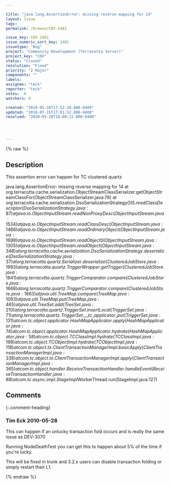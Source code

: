```yaml
---

title: "java.lang.AssertionError: missing reverse mapping for 14"
layout: issue
tags: 
permalink: /browse/CDV-1481

issue_key: CDV-1481
issue_numeric_sort_key: 1481
issuetype: "Bug"
project: "Community Development (Terracotta Server)"
project_key: "CDV"
status: "Closed"
resolution: "Fixed"
priority: "2 Major"
components: ""
labels: 
assignee: "teck"
reporter: "teck"
votes:  0
watchers: 0

created: "2010-05-28T17:52:38.000-0400"
updated: "2010-07-15T17:01:52.000-0400"
resolved: "2010-05-28T18:00:22.000-0400"




---
```


{% raw %}

## Description

<div markdown="1" class="description">

This assertion error can happen for TC clustered quartz

java.lang.AssertionError: missing reverse mapping for 14
at org.terracotta.cache.serialization.ObjectStreamClassSerializer.getObjectStreamClassFor(ObjectStreamClassSerializer.java:78)
at org.terracotta.cache.serialization.DsoSerializationStrategy$OIS.readClassDescriptor(DsoSerializationStrategy.java:87)
at java.io.ObjectInputStream.readNonProxyDesc(ObjectInputStream.java:1534)
at java.io.ObjectInputStream.readClassDesc(ObjectInputStream.java:1466)
at java.io.ObjectInputStream.readOrdinaryObject(ObjectInputStream.java:1699)
at java.io.ObjectInputStream.readObject0(ObjectInputStream.java:1305)
at java.io.ObjectInputStream.readObject(ObjectInputStream.java:348)
at org.terracotta.cache.serialization.DsoSerializationStrategy.deserialize(DsoSerializationStrategy.java:37)
at org.terracotta.quartz.Serializer.deserialize(ClusteredJobStore.java:1993)
at org.terracotta.quartz.TriggerWrapper.getTrigger(ClusteredJobStore.java:1841)
at org.terracotta.quartz.TriggerComparator.compare(ClusteredJobStore.java:1668)
at org.terracotta.quartz.TriggerComparator.compare(ClusteredJobStore.java:1663)
at java.util.TreeMap.compare(TreeMap.java:1093)
at java.util.TreeMap.put(TreeMap.java:465)
at java.util.TreeSet.add(TreeSet.java:210)
at org.terracotta.quartz.TriggerSet.insertLocal(TriggerSet.java:71)
at org.terracotta.quartz.TriggerSet.\_\_tc\_applicator\_put(TriggerSet.java:131)
at com.tc.object.applicator.HashMapApplicator.apply(HashMapApplicator.java:74)
at com.tc.object.applicator.HashMapApplicator.hydrate(HashMapApplicator.java:58)
at com.tc.object.TCClassImpl.hydrate(TCClassImpl.java:198)
at com.tc.object.TCObjectImpl.hydrate(TCObjectImpl.java:118)
at com.tc.object.tx.ClientTransactionManagerImpl.basicApply(ClientTransactionManagerImpl.java:338)
at com.tc.object.tx.ClientTransactionManagerImpl.apply(ClientTransactionManagerImpl.java:365)
at com.tc.object.handler.ReceiveTransactionHandler.handleEvent(ReceiveTransactionHandler.java:88)
at com.tc.async.impl.StageImpl$WorkerThread.run(StageImpl.java:127) 

</div>

## Comments


{:.comment-heading}
### **Tim Eck** <span class="date">2010-05-28</span>

<div markdown="1" class="comment">

This can happen if an unlucky transaction fold occurs and is really the same issue as DEV-3070

Running NodeDeathTest you can get this to happen about 5% of the time if you're lucky. 

This will be fixed in trunk and 3.2.x users can disable transaction folding or simply restart their L1.

</div>



{% endraw %}
